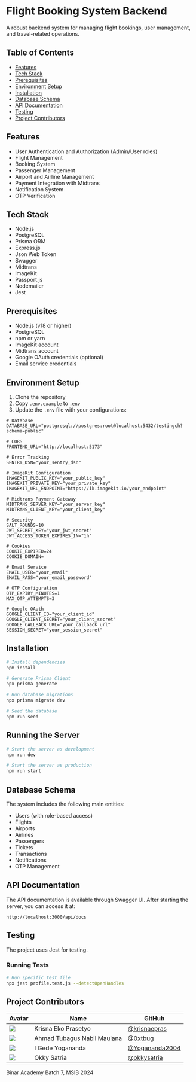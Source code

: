 # Flight Booking System Backend

A robust backend system for managing flight bookings, user management, and travel-related operations.

## Table of Contents
- [Features](#features)
- [Tech Stack](#tech-stack)
- [Prerequisites](#prerequisites)
- [Environment Setup](#environment-setup)
- [Installation](#installation)
- [Database Schema](#database-schema)
- [API Documentation](#api-documentation)
- [Testing](#testing)
- [Project Contributors](#project-contributors)

## Features

- User Authentication and Authorization (Admin/User roles)
- Flight Management
- Booking System
- Passenger Management
- Airport and Airline Management
- Payment Integration with Midtrans
- Notification System
- OTP Verification

## Tech Stack

- Node.js
- PostgreSQL
- Prisma ORM
- Express.js
- Json Web Token
- Swagger
- Midtrans
- ImageKit
- Passport.js
- Nodemailer
- Jest

## Prerequisites

- Node.js (v18 or higher)
- PostgreSQL
- npm or yarn
- ImageKit account
- Midtrans account
- Google OAuth credentials (optional)
- Email service credentials

## Environment Setup

1. Clone the repository
2. Copy `.env.example` to `.env`
3. Update the `.env` file with your configurations:

```env
# Database
DATABASE_URL="postgresql://postgres:root@localhost:5432/testingch?schema=public"

# CORS
FRONTEND_URL="http://localhost:5173"

# Error Tracking
SENTRY_DSN="your_sentry_dsn"

# ImageKit Configuration
IMAGEKIT_PUBLIC_KEY="your_public_key"
IMAGEKIT_PRIVATE_KEY="your_private_key"
IMAGEKIT_URL_ENDPOINT="https://ik.imagekit.io/your_endpoint"

# Midtrans Payment Gateway
MIDTRANS_SERVER_KEY="your_server_key"
MIDTRANS_CLIENT_KEY="your_client_key"

# Security
SALT_ROUNDS=10
JWT_SECRET_KEY="your_jwt_secret"
JWT_ACCESS_TOKEN_EXPIRES_IN="1h"

# Cookies
COOKIE_EXPIRED=24
COOKIE_DOMAIN=

# Email Service
EMAIL_USER="your_email"
EMAIL_PASS="your_email_password"

# OTP Configuration
OTP_EXPIRY_MINUTES=1
MAX_OTP_ATTEMPTS=3

# Google OAuth
GOOGLE_CLIENT_ID="your_client_id"
GOOGLE_CLIENT_SECRET="your_client_secret"
GOOGLE_CALLBACK_URL="your_callback_url"
SESSION_SECRET="your_session_secret"
```

## Installation

```bash
# Install dependencies
npm install

# Generate Prisma Client
npx prisma generate

# Run database migrations
npx prisma migrate dev

# Seed the database
npm run seed
```

## Running the Server

```bash
# Start the server as development
npm run dev

# Start the server as production
npm run start
```

## Database Schema

The system includes the following main entities:
- Users (with role-based access)
- Flights
- Airports
- Airlines
- Passengers
- Tickets
- Transactions
- Notifications
- OTP Management

## API Documentation

The API documentation is available through Swagger UI. After starting the server, you can access it at:

```
http://localhost:3000/api/docs
```

## Testing

The project uses Jest for testing. 

### Running Tests

```bash
# Run specific test file
npx jest profile.test.js --detectOpenHandles
```

## Project Contributors

| Avatar | Name | GitHub |
|--------|------|--------|
| <img src="https://github.com/krisnaepras.png?size=50"> | Krisna Eko Prasetyo | [@krisnaepras](https://github.com/krisnaepras) |
| <img src="https://github.com/0xtbug.png?size=50"> | Ahmad Tubagus Nabil Maulana | [@0xtbug](https://github.com/0xtbug) |
| <img src="https://github.com/Yogananda2004.png?size=50"> | I Gede Yogananda | [@Yogananda2004](https://github.com/Yogananda2004) |
| <img src="https://github.com/okkysatria.png?size=50"> | Okky Satria | [@okkysatria](https://github.com/okkysatria) |

Binar Academy Batch 7, MSIB 2024